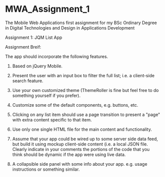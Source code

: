 MWA_Assignment_1
================

The Mobile Web Applications first assignment for my BSc Ordinary Degree in Digital Technologies and Design in Applications Development

Assignment 1: JQM List App

Assignment Breif:

The app should incorporate the following features.

1. Based on jQuery Mobile.
 
2. Present the user with an input box to filter the full list; i.e. a client-side search feature.

3. Use your own customized theme (ThemeRoller is fine but feel free to do something yourself if you prefer).

4. Customize some of the default components, e.g. buttons, etc.

5. Clicking on any list item should use a page transition to present a "page" with extra content specific to that item.  

6. Use only one single HTML file for the main content and functionality.

7. Assume that your app could be wired up to some server side data feed, but build it using mockup client-side content (i.e. a local JSON file.  Clearly indicate in your comments the portions of the code that you think should be dynamic if the app were using live data.

8. A collapsible side panel with some info about your app.  e.g. usage instructions or something similar. 
